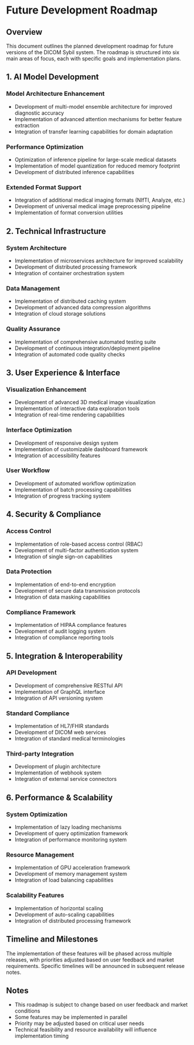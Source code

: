# Future Development Roadmap

## Overview

This document outlines the planned development roadmap for future versions of the DICOM Sybil system. The roadmap is structured into six main areas of focus, each with specific goals and implementation plans.

## 1. AI Model Development

### Model Architecture Enhancement

- Development of multi-model ensemble architecture for improved diagnostic accuracy
- Implementation of advanced attention mechanisms for better feature extraction
- Integration of transfer learning capabilities for domain adaptation

### Performance Optimization

- Optimization of inference pipeline for large-scale medical datasets
- Implementation of model quantization for reduced memory footprint
- Development of distributed inference capabilities

### Extended Format Support

- Integration of additional medical imaging formats (NIfTI, Analyze, etc.)
- Development of universal medical image preprocessing pipeline
- Implementation of format conversion utilities

## 2. Technical Infrastructure

### System Architecture

- Implementation of microservices architecture for improved scalability
- Development of distributed processing framework
- Integration of container orchestration system

### Data Management

- Implementation of distributed caching system
- Development of advanced data compression algorithms
- Integration of cloud storage solutions

### Quality Assurance

- Implementation of comprehensive automated testing suite
- Development of continuous integration/deployment pipeline
- Integration of automated code quality checks

## 3. User Experience & Interface

### Visualization Enhancement

- Development of advanced 3D medical image visualization
- Implementation of interactive data exploration tools
- Integration of real-time rendering capabilities

### Interface Optimization

- Development of responsive design system
- Implementation of customizable dashboard framework
- Integration of accessibility features

### User Workflow

- Development of automated workflow optimization
- Implementation of batch processing capabilities
- Integration of progress tracking system

## 4. Security & Compliance

### Access Control

- Implementation of role-based access control (RBAC)
- Development of multi-factor authentication system
- Integration of single sign-on capabilities

### Data Protection

- Implementation of end-to-end encryption
- Development of secure data transmission protocols
- Integration of data masking capabilities

### Compliance Framework

- Implementation of HIPAA compliance features
- Development of audit logging system
- Integration of compliance reporting tools

## 5. Integration & Interoperability

### API Development

- Development of comprehensive RESTful API
- Implementation of GraphQL interface
- Integration of API versioning system

### Standard Compliance

- Implementation of HL7/FHIR standards
- Development of DICOM web services
- Integration of standard medical terminologies

### Third-party Integration

- Development of plugin architecture
- Implementation of webhook system
- Integration of external service connectors

## 6. Performance & Scalability

### System Optimization

- Implementation of lazy loading mechanisms
- Development of query optimization framework
- Integration of performance monitoring system

### Resource Management

- Implementation of GPU acceleration framework
- Development of memory management system
- Integration of load balancing capabilities

### Scalability Features

- Implementation of horizontal scaling
- Development of auto-scaling capabilities
- Integration of distributed processing framework

## Timeline and Milestones

The implementation of these features will be phased across multiple releases, with priorities adjusted based on user feedback and market requirements. Specific timelines will be announced in subsequent release notes.

## Notes

- This roadmap is subject to change based on user feedback and market conditions
- Some features may be implemented in parallel
- Priority may be adjusted based on critical user needs
- Technical feasibility and resource availability will influence implementation timing
